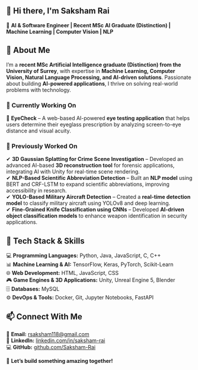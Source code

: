 ## 👋 Hi there, I'm Saksham Rai  

🚀 **AI & Software Engineer | Recent MSc AI Graduate (Distinction) | Machine Learning | Computer Vision | NLP**  

## 📌 About Me  
I’m a **recent MSc Artificial Intelligence graduate (Distinction) from the University of Surrey**, with expertise in **Machine Learning, Computer Vision, Natural Language Processing, and AI-driven solutions**. Passionate about building **AI-powered applications**, I thrive on solving real-world problems with technology.  

### 🔬 Currently Working On  
🔹 **EyeCheck** – A web-based AI-powered **eye testing application** that helps users determine their eyeglass prescription by analyzing screen-to-eye distance and visual acuity.  

### 💼 Previously Worked On  
✔ **3D Gaussian Splatting for Crime Scene Investigation** – Developed an advanced AI-based **3D reconstruction tool** for forensic applications, integrating AI with Unity for real-time scene rendering.  
✔ **NLP-Based Scientific Abbreviation Detection** – Built an **NLP model** using BERT and CRF-LSTM to expand scientific abbreviations, improving accessibility in research.  
✔ **YOLO-Based Military Aircraft Detection** – Created a **real-time detection model** to classify military aircraft using YOLOv8 and deep learning.  
✔ **Fine-Grained Knife Classification using CNNs** – Developed **AI-driven object classification models** to enhance weapon identification in security applications.  

## 🔧 Tech Stack & Skills  
💻 **Programming Languages:** Python, Java, JavaScript, C, C++  
📊 **Machine Learning & AI:** TensorFlow, Keras, PyTorch, Scikit-Learn  
🌐 **Web Development:** HTML, JavaScript, CSS  
🎮 **Game Engines & 3D Applications:** Unity, Unreal Engine 5, Blender  
🗄 **Databases:** MySQL  
⚙ **DevOps & Tools:** Docker, Git, Jupyter Notebooks, FastAPI  

## 📫 Connect With Me  
📧 **Email:** rsaksham118@gmail.com  
🔗 **LinkedIn:** [linkedin.com/in/saksham-rai](https://www.linkedin.com/in/saksham-rai)  
💻 **GitHub:** [github.com/Saksham-Rai](https://github.com/Saksham-Rai)  

<!--## 📊 GitHub Stats  
![Saksham's GitHub Stats](https://github-readme-stats.vercel.app/api?username=Saksham-Rai&show_icons=true&theme=tokyonight)  
![Top Languages](https://github-readme-stats.vercel.app/api/top-langs/?username=Saksham-Rai&layout=compact&theme=tokyonight)  -->

🚀 **Let’s build something amazing together!**  

<!--
**rai-saksham/rai-saksham** is a ✨ _special_ ✨ repository because its `README.md` (this file) appears on your GitHub profile.

Here are some ideas to get you started:

- 🔭 I’m currently working on ...
- 🌱 I’m currently learning ...
- 👯 I’m looking to collaborate on ...
- 🤔 I’m looking for help with ...
- 💬 Ask me about ...
- 📫 How to reach me: ...
- 😄 Pronouns: ...
- ⚡ Fun fact: ...
-->
